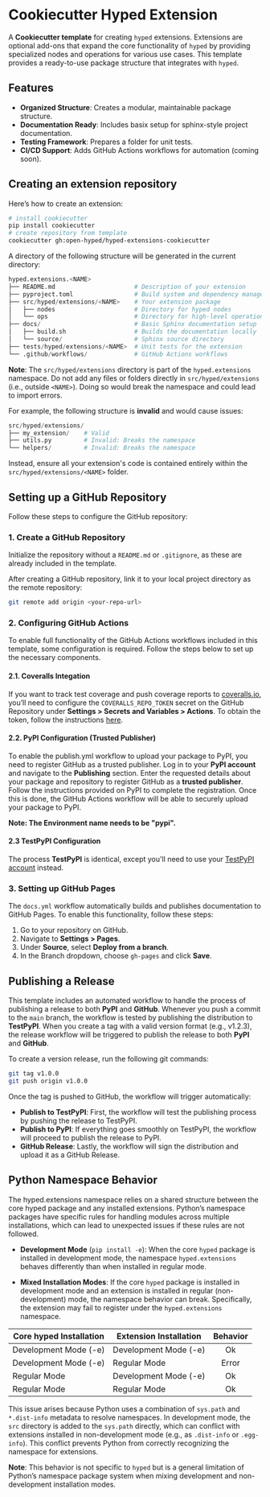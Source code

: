 # Cookiecutter Hyped Extension

A **Cookiecutter template** for creating `hyped` extensions. Extensions are optional add-ons that expand the core functionality of `hyped` by providing specialized nodes and operations for various use cases. This template provides a ready-to-use package structure that integrates with `hyped`.

## Features

- **Organized Structure**: Creates a modular, maintainable package structure.
- **Documentation Ready**: Includes basix setup for sphinx-style project documentation.
- **Testing Framework**: Prepares a folder for unit tests.
- **CI/CD Support**: Adds GitHub Actions workflows for automation (coming soon).

## Creating an extension repository

Here’s how to create an extension:

```bash
# install cookiecutter
pip install cookiecutter
# create repository from template
cookiecutter gh:open-hyped/hyped-extensions-cookiecutter
```

A directory of the following structure will be generated in the current directory:

```python
hyped.extensions.<NAME>
├── README.md                      # Description of your extension
├── pyproject.toml                 # Build system and dependency management
├── src/hyped/extensions/<NAME>    # Your extension package
│   ├── nodes                      # Directory for hyped nodes
│   └── ops                        # Directory for high-level operations
├── docs/                          # Basic Sphinx documentation setup
│   ├── build.sh                   # Builds the documentation locally
│   └── source/                    # Sphinx source directory
├── tests/hyped/extensions/<NAME>  # Unit tests for the extension
└── .github/workflows/             # GitHub Actions workflows
```

**Note**: The `src/hyped/extensions` directory is part of the `hyped.extensions` namespace. Do not add any files or folders directly in `src/hyped/extensions` (i.e., outside `<NAME>`). Doing so would break the namespace and could lead to import errors.

For example, the following structure is **invalid** and would cause issues:

```python
src/hyped/extensions/
├── my_extension/    # Valid
├── utils.py         # Invalid: Breaks the namespace
└── helpers/         # Invalid: Breaks the namespace
```

Instead, ensure all your extension's code is contained entirely within the `src/hyped/extensions/<NAME>` folder.


## Setting up a GitHub Repository

Follow these steps to configure the GitHub repository:

### 1. Create a GitHub Repository

Initialize the repository without a `README.md` or `.gitignore`, as these are already included in the template.

After creating a GitHub repository, link it to your local project directory as the remote repository:

```bash
git remote add origin <your-repo-url>
```

### 2. Configuring GitHub Actions

To enable full functionality of the GitHub Actions workflows included in this template, some configuration is required. Follow the steps below to set up the necessary components.

#### 2.1. Coveralls Integation

If you want to track test coverage and push coverage reports to [coveralls.io](https://coveralls.io), you’ll need to configure the `COVERALLS_REPO_TOKEN` secret on the GitHub Repository under **Settings > Secrets and Variables > Actions**. To obtain the token, follow the instructions [here](https://docs.coveralls.io/#integrate-coveralls-with-your-codebase).

#### 2.2. PyPI Configuration (Trusted Publisher)

To enable the publish.yml workflow to upload your package to PyPI, you need to register GitHub as a trusted publisher. Log in to your **PyPI account** and navigate to the **Publishing** section. Enter the requested details about your package and repository to register GitHub as a **trusted publisher**. Follow the instructions provided on PyPI to complete the registration. Once this is done, the GitHub Actions workflow will be able to securely upload your package to PyPI.

**Note: The Environment name needs to be "pypi".**

#### 2.3 TestPyPI Configuration

The process **TestPyPI** is identical, except you'll need to use your [TestPyPI account](https://test.pypi.org) instead.


### 3. Setting up GitHub Pages

The `docs.yml` workflow automatically builds and publishes documentation to GitHub Pages. To enable this functionality, follow these steps:

1. Go to your repository on GitHub.
2. Navigate to **Settings > Pages**.
3. Under **Source**, select **Deploy from a branch**.
4. In the Branch dropdown, choose `gh-pages` and click **Save**.


## Publishing a Release

This template includes an automated workflow to handle the process of publishing a release to both **PyPI** and **GitHub**. Whenever you push a commit to the `main` branch, the workflow is tested by publishing the distribution to **TestPyPI**. When you create a tag with a valid version format (e.g., v1.2.3), the release workflow will be triggered to publish the release to both **PyPI** and **GitHub**.

To create a version release, run the following git commands:

```bash
git tag v1.0.0
git push origin v1.0.0
```

Once the tag is pushed to GitHub, the workflow will trigger automatically:

- **Publish to TestPyPI**: First, the workflow will test the publishing process by pushing the release to TestPyPI.
- **Publish to PyPI**: If everything goes smoothly on TestPyPI, the workflow will proceed to publish the release to PyPI.
- **GitHub Release**: Lastly, the workflow will sign the distribution and upload it as a GitHub Release.


## Python Namespace Behavior

The hyped.extensions namespace relies on a shared structure between the core hyped package and any installed extensions. Python’s namespace packages have specific rules for handling modules across multiple installations, which can lead to unexpected issues if these rules are not followed.

- **Development Mode** (`pip install -e`): When the core `hyped` package is installed in development mode, the namespace `hyped.extensions` behaves differently than when installed in regular mode.

- **Mixed Installation Modes**: If the core `hyped` package is installed in development mode and an extension is installed in regular (non-development) mode, the namespace behavior can break. Specifically, the extension may fail to register under the `hyped.extensions` namespace.


| Core hyped Installation | Extension Installation | Behavior |
|-------------------------|------------------------|:--------:|
| Development Mode (-e)   | Development Mode (-e)  |    Ok    |
| Development Mode (-e)   | Regular Mode           |   Error  |
| Regular Mode            | Development Mode (-e)  |    Ok    |
| Regular Mode            | Regular Mode           |    Ok    |

This issue arises because Python uses a combination of `sys.path` and `*.dist-info` metadata to resolve namespaces. In development mode, the `src` directory is added to the `sys.path` directly, which can conflict with extensions installed in non-development mode (e.g., as `.dist-info` or `.egg-info`). This conflict prevents Python from correctly recognizing the namespace for extensions.

**Note**: This behavior is not specific to `hyped` but is a general limitation of Python’s namespace package system when mixing development and non-development installation modes.
